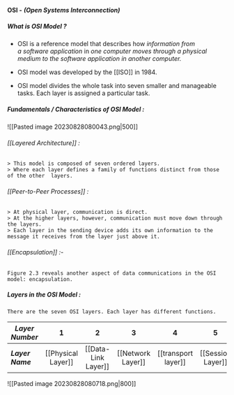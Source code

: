 **OSI -** ***(Open Systems Interconnection)***

##### What is OSI Model ?

- OSI is a reference model that describes how *information from a software application* in *one computer moves through a physical medium to the software application in another computer.*

- OSI model was developed by the [[ISO]] in 1984.

- OSI model divides the whole task into seven smaller and manageable tasks. Each layer is assigned a particular task.

##### Fundamentals / Characteristics of OSI Model :


![[Pasted image 20230828080043.png|500]]

###### *[[Layered Architecture]] :*
	> This model is composed of seven ordered layers.
	> Where each layer defines a family of functions distinct from those of the other  layers.

###### *[[Peer-to-Peer Processes]] :*
	> At physical layer, communication is direct. 
	> At the higher layers, however, communication must move down through the layers.
	> Each layer in the sending device adds its own information to the message it receives from the layer just above it.

###### *[[Encapsulation]] :-*
	Figure 2.3 reveals another aspect of data communications in the OSI model: encapsulation.


##### Layers in the OSI Model :

	There are the seven OSI layers. Each layer has different functions.


| *Layer Number*   |         1          |          2          |         3         |          4          |         5         |           6            |           7           |
| ---------------- |:------------------:|:-------------------:|:-----------------:|:-------------------:|:-----------------:|:----------------------:|:---------------------:|
| ***Layer Name*** | [[Physical Layer]] | [[Data-Link Layer]] | [[Network Layer]] | [[transport layer]] | [[Session Layer]] | [[Presentation Layer]] | [[Application Layer]] |

![[Pasted image 20230828080718.png|800]]
